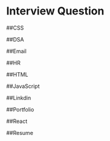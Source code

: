 # Interview Question 

##CSS

##DSA

##Email

##HR

##HTML

##JavaScript

##Linkdin

##Portfolio

##React

##Resume
